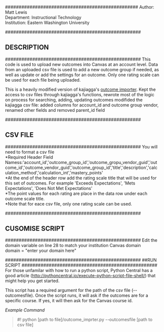 
#################################################
Author: Matt Lewis  
Department: Instructional Technology  
Institution: Eastern Washington University

##################################################
## DESCRIPTION
##################################################
This code is used to upload new outcomes into Canvas at an account level. Data from an uploaded csv file is used to add a new outcome group if needed, as well as update or add the settings for an outcome. Only one rating scale can be used for each file being uploaded.

This is a heavily modified version of kajiagga's [outcome importer](#https://github.com/kajigga/canvas-contrib/tree/master/API_Examples/import_outcomes/python). Kept the access to csv files through kajiagga's functions, rewrote most of the logic on process for searching, adding, updating outcomes modifided the kajiagga csv file: added columns for account_id and outcome group vendor, renamed other fields and removed parent_id field

##################################################
## CSV FILE
##################################################
You will need to format a csv file  
*Required Header Field Namess:'account_id','outcome_group_id','outcome_gropu_vendor_guid','outcome_id','outcome_vendor_guid','outcome_group_id','title','description','calculation_method','calculation_int','mastery_points'  
*At the end of the header row add the rating scale title that will be used for this set of outcomes. For example 'Exceeds Expectations', 'Mets Expectations', 'Does Not Met Expectations'  
*The point values for each rating are place in the data row under each outcome scale title.   
*Note that for eace csv file, only one rating scale can be used.  


##################################################
## CUSOMISE SCRIPT
##################################################
Edit the domain variable on line 28 to match your institution Canvas domain  
domain = "enter your domain here"

##################################################
##RUN SCRIPT
##################################################
For those unfamilar with how to run a python script, Python Central has a good article (http://pythoncentral.io/execute-python-script-file-shell/) that might help you get started.

This script has a required argument for the path of the csv file (--outcomesfile). Once the script runs, it will ask if the outcomes are for a specific course. If yes, it will then ask for the Canvas course id.

*Example Command*  
>  #! python [path to file]/outcome_imprter.py --outcomesfile [path to csv file]
